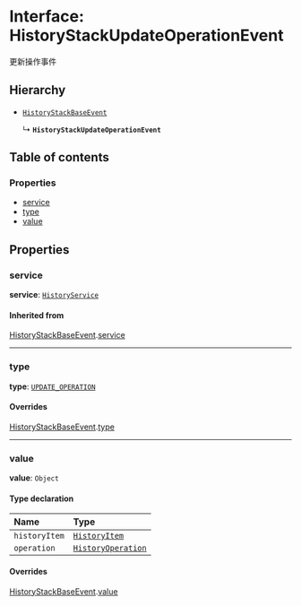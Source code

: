 # Interface: HistoryStackUpdateOperationEvent

更新操作事件

## Hierarchy

* [`HistoryStackBaseEvent`](/en/auto-docs/free-history-plugin/interfaces/HistoryStackBaseEvent.md)

  ↳ **`HistoryStackUpdateOperationEvent`**

## Table of contents

### Properties

* [service](/en/auto-docs/free-history-plugin/interfaces/HistoryStackUpdateOperationEvent.md#service)
* [type](/en/auto-docs/free-history-plugin/interfaces/HistoryStackUpdateOperationEvent.md#type)
* [value](/en/auto-docs/free-history-plugin/interfaces/HistoryStackUpdateOperationEvent.md#value)

## Properties

### service

**service**: [`HistoryService`](/en/auto-docs/free-history-plugin/classes/HistoryService.md)

#### Inherited from

[HistoryStackBaseEvent](/en/auto-docs/free-history-plugin/interfaces/HistoryStackBaseEvent.md).[service](/en/auto-docs/free-history-plugin/interfaces/HistoryStackBaseEvent.md#service)

***

### type

**type**: [`UPDATE_OPERATION`](/en/auto-docs/free-history-plugin/enums/HistoryStackChangeType.md#update_operation)

#### Overrides

[HistoryStackBaseEvent](/en/auto-docs/free-history-plugin/interfaces/HistoryStackBaseEvent.md).[type](/en/auto-docs/free-history-plugin/interfaces/HistoryStackBaseEvent.md#type)

***

### value

**value**: `Object`

#### Type declaration

| Name | Type |
| :------ | :------ |
| `historyItem` | [`HistoryItem`](/en/auto-docs/free-history-plugin/interfaces/HistoryItem.md) |
| `operation` | [`HistoryOperation`](/en/auto-docs/free-history-plugin/interfaces/HistoryOperation.md) |

#### Overrides

[HistoryStackBaseEvent](/en/auto-docs/free-history-plugin/interfaces/HistoryStackBaseEvent.md).[value](/en/auto-docs/free-history-plugin/interfaces/HistoryStackBaseEvent.md#value)
